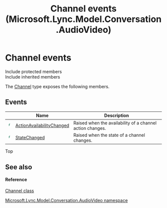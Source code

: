 ﻿---
title: Channel events (Microsoft.Lync.Model.Conversation.AudioVideo)
TOCTitle: Channel events
ms:assetid: Events.T:Microsoft.Lync.Model.Conversation.AudioVideo.Channel_DI_3_UC_OCS14MrefLyncWPF
ms:mtpsurl: https://msdn.microsoft.com/en-us/library/microsoft.lync.model.conversation.audiovideo.channel_di_3_uc_ocs14mreflyncwpf_events(v=office.15)
ms:contentKeyID: 48593423
ms.date: 07/28/2014
mtps_version: v=office.15
---

# Channel events

Include protected members  
Include inherited members  

The [Channel](channel-class-microsoft-lync-model-conversation-audiovideo_2.md) type exposes the following members.

## Events

<table>
<thead>
<tr class="header">
<th> </th>
<th>Name</th>
<th>Description</th>
</tr>
</thead>
<tbody>
<tr class="odd">
<td><img src="images/JJ266306.pubevent(Office.15).gif" title="Public event" alt="Public event" /></td>
<td><a href="channel-actionavailabilitychanged-event-microsoft-lync-model-conversation-audiovideo_2.md">ActionAvailabilityChanged</a></td>
<td>Raised when the availability of a channel action changes.</td>
</tr>
<tr class="even">
<td><img src="images/JJ266306.pubevent(Office.15).gif" title="Public event" alt="Public event" /></td>
<td><a href="channel-statechanged-event-microsoft-lync-model-conversation-audiovideo_2.md">StateChanged</a></td>
<td>Raised when the state of a channel changes.</td>
</tr>
</tbody>
</table>


Top

## See also

#### Reference

[Channel class](channel-class-microsoft-lync-model-conversation-audiovideo_2.md)

[Microsoft.Lync.Model.Conversation.AudioVideo namespace](microsoft-lync-model-conversation-audiovideo-namespace_2.md)

